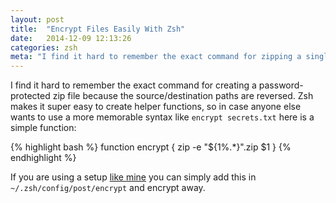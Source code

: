 ```yaml
---
layout: post
title:  "Encrypt Files Easily With Zsh"
date:   2014-12-09 12:13:26
categories: zsh
meta: "I find it hard to remember the exact command for zipping a single file, so here is a shortcut."
---
```

I find it hard to remember the exact command for creating a
password-protected zip file because the source/destination paths are reversed.
Zsh makes it super easy to create helper functions,
so in case anyone else wants to use a more memorable syntax like `encrypt
secrets.txt` here is a simple function:

{% highlight bash %}
function encrypt {
  zip -e "${1%.*}".zip $1
}
{% endhighlight %}

If you are using a setup [like mine][my-setup] you can simply add this in
`~/.zsh/config/post/encrypt` and encrypt away.

[my-setup]: https://github.com/hiattp/dotfiles
